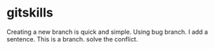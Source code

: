 # gitskills
Creating a new branch is quick and simple.
Using bug branch.
I add a sentence.
This is a branch.
solve the conflict.